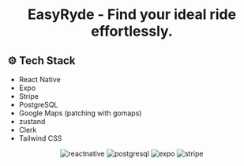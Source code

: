 <h1 align="center">EasyRyde - Find your ideal ride effortlessly.</h1>


## <a name="tech-stack">⚙️ Tech Stack</a>

- React Native 
- Expo
- Stripe
- PostgreSQL
- Google Maps (patching with gomaps)
- zustand
- Clerk
- Tailwind CSS
  
  

<div align="center">
    <img src="https://img.shields.io/badge/-React_Native-black?style=for-the-badge&logoColor=white&logo=react&color=61DAFB" alt="reactnative" />
    <img src="https://img.shields.io/badge/-PostgreSQL-black?style=for-the-badge&logoColor=white&logo=postgresql&color=4169E1" alt="postgresql" />
    <img src="https://img.shields.io/badge/-Expo-black?style=for-the-badge&logoColor=white&logo=expo&color=000020" alt="expo" />
    <img src="https://img.shields.io/badge/-Stripe-black?style=for-the-badge&logoColor=white&logo=stripe&color=008CDD" alt="stripe" />
  </div>

